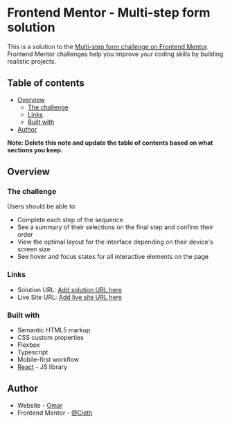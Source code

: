 # Frontend Mentor - Multi-step form solution

This is a solution to the [Multi-step form challenge on Frontend Mentor](https://www.frontendmentor.io/challenges/multistep-form-YVAnSdqQBJ). Frontend Mentor challenges help you improve your coding skills by building realistic projects. 

## Table of contents

- [Overview](#overview)
  - [The challenge](#the-challenge)
  - [Links](#links)
  - [Built with](#built-with)
- [Author](#author)


**Note: Delete this note and update the table of contents based on what sections you keep.**

## Overview

### The challenge

Users should be able to:

- Complete each step of the sequence
- See a summary of their selections on the final step and confirm their order
- View the optimal layout for the interface depending on their device's screen size
- See hover and focus states for all interactive elements on the page

### Links

- Solution URL: [Add solution URL here](https://www.frontendmentor.io/solutions/multi-step-form-react-XnwnM1FI1-)
- Live Site URL: [Add live site URL here](https://multi-step-form-beige.vercel.app/)

### Built with

- Semantic HTML5 markup
- CSS custom properties
- Flexbox
- Typescript
- Mobile-first workflow
- [React](https://reactjs.org/) - JS library

## Author

- Website - [Omar ](https://portfolio-omarvega.vercel.app/)
- Frontend Mentor - [@Cieth](https://www.frontendmentor.io/profile/Cieth)



